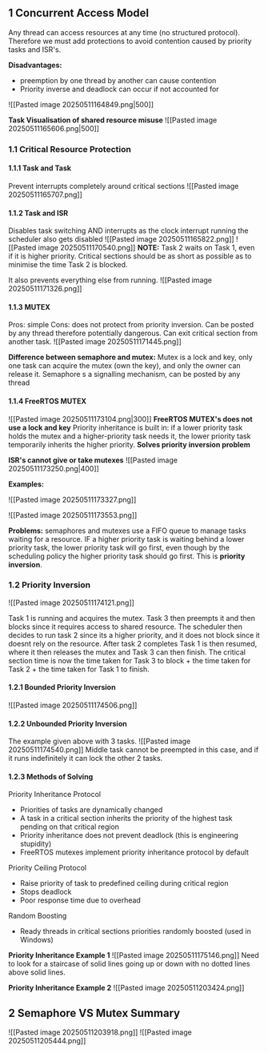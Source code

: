 ## 1 Concurrent Access Model
Any thread can access resources at any time (no structured protocol). Therefore we must add protections to avoid contention caused by priority tasks and ISR's.

**Disadvantages:**
- preemption by one thread by another can cause contention
- Priority inverse and deadlock can occur if not accounted for

![[Pasted image 20250511164849.png|500]]

**Task Visualisation of shared resource misuse**
![[Pasted image 20250511165606.png|500]]

### 1.1 Critical Resource Protection

#### 1.1.1 Task and Task
Prevent interrupts completely around critical sections
![[Pasted image 20250511165707.png]]


#### 1.1.2 Task and ISR
Disables task switching AND interrupts as the clock interrupt running the scheduler also gets disabled
![[Pasted image 20250511165822.png]]
![[Pasted image 20250511170540.png]]
**NOTE:**
Task 2 waits on Task 1, even if it is higher priority. Critical sections should be as short as possible as to minimise the time Task 2 is blocked.

It also prevents everything else from running.
![[Pasted image 20250511171326.png]]
#### 1.1.3 MUTEX
Pros: simple 
Cons: does not protect from priority inversion. Can be posted by any thread therefore potentially dangerous. Can exit critical section from another task.
![[Pasted image 20250511171445.png]]

**Difference between semaphore and mutex:** 
Mutex is a lock and key, only one task can acquire the mutex (own the key), and only the owner can release it. 
Semaphore s a signalling mechanism, can be posted by any thread

#### 1.1.4 FreeRTOS MUTEX
![[Pasted image 20250511173104.png|300]]
**FreeRTOS MUTEX's does not use a lock and key**
Priority inheritance is built in: if a lower priority task holds the mutex and a higher-priority task needs it, the lower priority task temporarily inherits the higher priority. **Solves priority inversion problem**

**ISR's cannot give or take mutexes**
![[Pasted image 20250511173250.png|400]]

**Examples:**

![[Pasted image 20250511173327.png]]

![[Pasted image 20250511173553.png]]

**Problems:**
semaphores and mutexes use a FIFO queue to manage tasks waiting for a resource. IF a higher priority task is waiting behind a lower priority task, the lower priority task will go first, even though by the scheduling policy the higher priority task should go first. This is **priority inversion**.

### 1.2 Priority Inversion
![[Pasted image 20250511174121.png]]

Task 1 is running and acquires the mutex. Task 3 then preempts it and then blocks since it requires access to shared resource. The scheduler then decides to run task 2 since its a higher priority, and it does not block since it doesnt rely on the resource. After task 2 completes Task 1 is then resumed, where it then releases the mutex and Task 3 can then finish. The critical section time is now the time taken for Task 3 to block + the time taken for Task 2 + the time taken for Task 1 to finish.

#### 1.2.1 Bounded Priority Inversion
![[Pasted image 20250511174506.png]]

#### 1.2.2 Unbounded Priority Inversion
The example given above with 3 tasks.
![[Pasted image 20250511174540.png]]
Middle task cannot be preempted in this case, and if it runs indefinitely it can lock the other 2 tasks.

#### 1.2.3 Methods of Solving

Priority Inheritance Protocol
- Priorities of tasks are dynamically changed
- A task in a critical section inherits the priority of the highest task pending on that critical region
- Priority inheritance does not prevent deadlock (this is engineering stupidity)
- FreeRTOS mutexes implement priority inheritance protocol by default

Priority Ceiling Protocol
- Raise priority of task to predefined ceiling during critical region
- Stops deadlock
- Poor response time due to overhead

Random Boosting
- Ready threads in critical sections priorities randomly boosted (used in Windows)

**Priority Inheritance Example 1**
![[Pasted image 20250511175146.png]]
Need to look for a staircase of solid lines going up or down with no dotted lines above solid lines.


**Priority Inheritance Example 2**
![[Pasted image 20250511203424.png]]


## 2 Semaphore VS Mutex Summary
![[Pasted image 20250511203918.png]]
![[Pasted image 20250511205444.png]]
